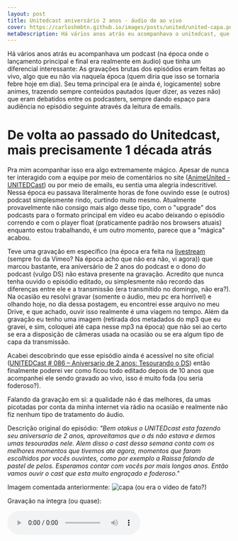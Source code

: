 ```yaml
---
layout: post
title: Unitedcast aniversário 2 anos - áudio do ao vivo
cover: https://carloshmbtn.github.io/images/posts/united/united-capa.png
metaDescription: Há vários anos atrás eu acompanhava o unitedcast, que tinha um diferencial interessante, as gravações brutas dos episódios eram feitas ao vivo
---
```


Há vários anos atrás eu acompanhava um podcast (na época onde o lançamento principal e final era realmente em áudio) que tinha um diferencial interessante: As gravações brutas dos episódios eram feitas ao vivo, algo que eu não via naquela época (quem diria que isso se tornaria febre hoje em dia).  Seu tema principal era (e ainda é, logicamente) sobre animes, trazendo sempre conteúdos pautados (quer dizer, as vezes não) que eram debatidos entre os podcasters, sempre dando espaço para audiência no episódio seguinte através da leitura de emails. 

# De volta ao passado do Unitedcast, mais precisamente 1 década atrás

Pra mim acompanhar isso era algo extremamente mágico. Apesar de nunca ter interagido com a equipe por meio de comentários no site ([AnimeUnited - UNITEDCast](https://www.animeunited.com.br/unitedcast/)) ou por meio de emails, eu sentia uma alegria indescritível. Nessa época eu passava literalmente horas de fone ouvindo esse (e outros) podcast simplesmente rindo, curtindo muito mesmo. Atualmente provavelmente não consigo mais algo desse tipo, com o "upgrade" dos podcasts para o formato principal em vídeo eu acabo deixando o episódio correndo e com o player float (praticamente padrão nos browsers atuais) enquanto estou trabalhando, é um outro momento, parece que a "mágica" acabou. 

Teve uma gravação em específico (na época era feita na [livestream](https://livestream.com) (sempre foi da Vimeo? Na época acho que não era não, vi agora)) que marcou bastante, era aniversário de 2 anos do podcast e o dono do podcast (vulgo DS) não estava presente na gravação. Acredito que nunca tenha ouvido o episódio editado, ou simplesmente não recordo das diferenças entre ele e a transmissão (era transmitido no domingo, não era?). Na ocasião eu resolvi gravar (somente o áudio, meu pc era horrível) e olhando hoje, no dia dessa postagem, eu encontrei esse arquivo no meu Drive, e que achado, ouvir isso realmente é uma viagem no tempo. Além da gravação eu tenho uma imagem (retirada dos metadados do mp3 que eu gravei, e sim, coloquei até capa nesse mp3 na época) que não sei ao certo se era a disposição de câmeras usada na ocasião ou se era algum tipo de capa da transmissão.

Acabei descobrindo que esse episódio ainda é acessível no site oficial ([UNITEDCast # 086 – Aniversario de 2 anos: Tesourando o DS](https://www.animeunited.com.br/unitedcast/unitedcast-086-aniversario-de-2-anos-tesourando-o-ds/)) então finalmente poderei ver como ficou todo editado depois de 10 anos que acompanhei ele sendo gravado ao vivo, isso é muito foda (ou seria foderoso?).

Falando da gravação em si: a qualidade não é das melhores, da umas picotadas por conta da minha internet via rádio na ocasião e realmente não fiz nenhum tipo de tratamento do áudio. 

Descrição original do episódio: 
*"Bem otakus o UNITEDcast esta fazendo seu aniversario de 2 anos, aproveitamos que o ds não estava e demos umas tesouradas nele. Alem disso o cast dessa semana conta com os melhores momentos que tivemos ate agora, momentos que faram escolhidos por vocês ouvintes, como por exemplo a Raissa falando de pastel de pelos. Esperamos contar com vocês por mais longos anos. Então vamos ouvir o cast que esta muito engraçado e foderoso."*

Imagem comentada anteriormente: 
![capa (ou era o vídeo de fato?)](https://carloshmbtn.github.io/images/image_name.png)

Gravação na íntegra (ou quase): 

<audio controls>
  <source src="https://audio.jukehost.co.uk/rQSxq7LzwdX1jQkoGduMQPmTTlrkFS8x" type="audio/ogg">
  <source src="https://audio.jukehost.co.uk/Tqsb8o6r1JwlDqmiJoKBh2FEZIhbJKAJ" type="audio/mpeg">
Your browser does not support the audio element.
</audio>